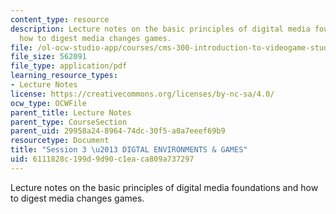 ```yaml
---
content_type: resource
description: Lecture notes on the basic principles of digital media foundations and
  how to digest media changes games.
file: /ol-ocw-studio-app/courses/cms-300-introduction-to-videogame-studies-fall-2011/6111828c199d9d90c1eaca809a737297_MITCMS_300F11_session_3.pdf
file_size: 562091
file_type: application/pdf
learning_resource_types:
- Lecture Notes
license: https://creativecommons.org/licenses/by-nc-sa/4.0/
ocw_type: OCWFile
parent_title: Lecture Notes
parent_type: CourseSection
parent_uid: 29958a24-8964-74dc-30f5-a0a7eeef69b9
resourcetype: Document
title: "Session 3 \u2013 DIGTAL ENVIRONMENTS & GAMES"
uid: 6111828c-199d-9d90-c1ea-ca809a737297
---
```

Lecture notes on the basic principles of digital media foundations and how to digest media changes games.